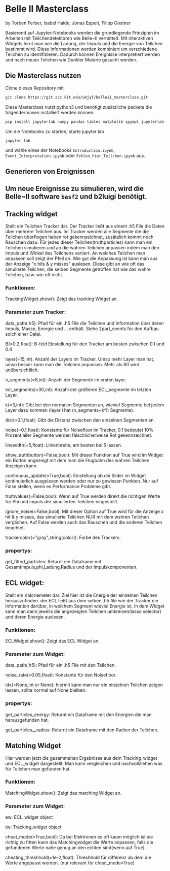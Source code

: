 # Belle II Masterclass

by Torben Ferber, Isabel Haide, Jonas Eppelt, Filipp Gostner

Basierend auf Jupyter-Notebooks werden die grundlegende Prinzipien im Arbeiten mit Teilchendetektoren wie Belle~II vermittelt.
Mit interaktiven Widgets lernt man wie die Ladung, der Impuls und die Energie von Teilchen bestimmt wird.
Diese Informationen werden kombiniert um verschiedene Teilchen zu identifizieren.
Dadurch können Ereignisse interpretiert werden und nach neuen Teilchen wie Dunkler Materie gesucht werden.

## Die Masterclass nutzen
Clone dieses Repository mit
```bash
git clone https://git.scc.kit.edu/ukjyf/belleii_masterclass.git
```
Diese Masterclass nutzt python3 und benötigt zusätzliche packete die folgendermasen installiert werden können:
```bash
pip install jupyterlab numpy pandas tables matplolib ipympl jupyterlab-git jupyter-lsp ipywidgets=7.7.2
```
Um die Notebooks zu starten, starte jupyter lab
```
jupyter lab
```
und wähle eines der Notebooks `Introduction.ipynb`, `Event_Interpretation.ipynb` oder `Fehlen_hier_Teilchen.ipynb` aus.


## Generieren von Ereignissen
Um neue Ereignisse zu simulieren, wird die Belle~II software `basf2` und b2luigi benötigt.
---

## Tracking widget

Stellt ein Teilchen Tracker dar. Der Tracker ließt aus einem .h5 File die Daten über mehrere Teilchen aus. Im Tracker werden alle Segmente die die Teilchen überflogen haben rot gekennzeichnet, zusätzlich kommt noch Rauschen dazu. 
Für jedes dieser Teilchen(truthparticles) kann man ein Teilchen simulieren und an die wahren Teilchen anpassen indem man den Impuls und Winkel des Teilchens variiert. An welches Teilchen man anpassen soll zeigt der Pfeil an. Wie gut die 
Anpassung ist kann man aus der Anzeige "x hits & y misses" auslesen. Diese gibt an wie oft das simulierte Teilchen, die selben Segmente getroffen hat wie das wahre Teilchen, bzw. wie oft nicht. 

### Funktionen:

TrackingWidget.show():
Zeigt das tracking Widget an.

### Parameter zum Tracker:

data_path(.h5): 
Pfad für ein .h5 File die Teilchen und Information über deren Impuls, Masse, Energie und ... enthält. Siehe 2part_events für den Aufbau solch einer Datei.<br>

B(=0.2,float): 
B-feld Einstellung für den Tracker am besten zwischen 0.1 und 0.4<br>

layer(=15,int): 
Anzahl der Layers im Tracker. Umso mehr Layer man hat, umso besser kann man die Teilchen anpassen. Mehr als 60 wird unübersichtlich.<br>

n_segments(=8,int): 
Anzahl der Segmente im ersten layer.<br>

ecl_segments(=30,int): 
Anzahl der größeren ECL_segmente im letzten Layer.<br>

k(=3,int): 
Gibt bei den normalen Segmenten an, wieviel Segmente bei jedem Layer dazu kommen (layer i hat (n_segments+k*i) Segmente).<br>

dist(=0.1,float): 
Gibt die Distanz zwischen den einzelnen Segmenten an.<br>

noise(=0.1,float): 
Konstante für Noisefloor im Tracker, 0.1 bedeutet 10% Prozent aller Segmente werden fälschlicherweise Rot gekennzeichnet.<br>

linewidth(=5,float): 
Linienbreite, am besten bei 5 lassen.<br>

show_truthbutton(=False,bool): 
Mit dieser Funktion auf True wird im Widget ein Button angezeigt mit dem man die Flugbahn des wahren Teilchen Anzeigen kann.<br>

continuous_update(=True,bool): 
Einstellung ob die Slider im Widget kontinuierlich ausgelesen werden oder nur zu gewissen Punkten. Nur auf False stellen, wenn es Performance Probleme gibt.<br>

truthvalues(=False,bool): 
Wenn auf True werden direkt die richtigen Werte für Phi und impuls der simulierten Teilchen eingestellt.<br>

ignore_noise(=False,bool): 
Mit dieser Option auf True wird für die Anzeige x hit & y misses, das simulierte Teilchen NUR mit dem wahren Teilchen verglichen. Auf False werden auch das Rauschen und die anderen Teilchen beachtet.<br>

trackercolor(="gray",string(color)): 
Farbe des Trackers.<br>

### propertys:

get_fitted_particles:
Returnt ein Dataframe mit Gesamtimpuls,phi,Ladung,Radius und der Impulskomponenten.

## ECL widget:
Stellt ein Kaloriemeter dar. Ziel hier ist die Energie der einzelnen Teilchen herauszufinden. der ECL ließt aus dem selben .h5 file wie der Tracker die Information darüber, in welchem Segment wieviel Energie ist. In dem Widget
kann man dann jeweils die angezeigten Teilchen umkreisen(lasso selector) und deren Energie auslesen. 

### Funktionen:

ECLWidget.show():
Zeigt das ECL Widget an.

### Parameter zum Widget:

data_path(.h5): 
Pfad für ein .h5 File mit den Teilchen. <br>

noise_rate(=0.05,float): 
Konstante für den Noisefloor. <br>

idx(=None,int or None): 
hiermit kann man nur ein einzelnen Teilchen zeigen lassen, sollte normal auf None bleiben. <br>

### propertys:

get_particles_energy:
Returnt ein Dataframe mit den Energien die man harausgefunden hat. <br>

get_particles__radius:
Returnt ein Dataframe mit den Radien der Teilchen. <br>

## Matching Widget
Hier werden jetzt die gesammelten Ergebnisse aus dem Tracking_widget und ECL_widget dargestellt. Man kann vergleichen und nachvollziehen was für Teilchen man gefunden hat.

### Funktionen:

MatchingWidget.show():
Zeigt das matching Widget an.

### Parameter zum Widget:

ew: 
ECL_widget object <br>

tw: 
Tracking_widget object <br>

cheat_mode(=True,bool): 
Da bei Elektronen es oft kaum möglich ist sie richtig zu fitten kann das Matchingwidget die Werte anpassen, falls die gefundenen Werte nahe genug an den echten sind(wenn auf True). <br>

cheating_threshhold(=1e-2,float): 
Threshhold für differenz ab dem die Werte angepasst werden. (nur relevant für cheat_mode=True) <br>